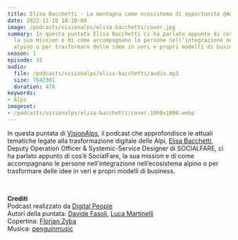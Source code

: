 ```yaml
---
title: Elisa Bacchetti - La montagna come ecosistema di opportunità @Aosta
date: 2022-11-10 18:10:00
image: /podcasts/visionalps/elisa-bacchetti/cover.jpg
summary: In questa puntata Elisa Bacchetti ci ha parlato appunto di cos’è SocialFare,
  la sua mission e di come accompagnano le persone nell’integrazione nell’ecosistema
  alpino o per trasformare delle idee in veri e propri modelli di business.
season: 1
episode: 31
audio:
  file: /podcasts/visionalps/elisa-bacchetti/audio.mp3
  size: 7642301
  duration: 478
keywords:
- Alpi
imageset:
- /podcasts/visionalps/elisa-bacchetti/cover.1000x1000.webp
---
```


In questa puntata di [VisionAlps](https://www.visionalps.com/), il podcast che approfondisce le attuali tematiche legate alla trasformazione digitale delle Alpi, [Elisa Bacchetti](https://www.linkedin.com/in/elisa-bacchetti-phd/), Deputy Operation Officer & Systemic-Service Designer di SOCIALFARE, ci ha parlato appunto di cos’è SocialFare, la sua mission e di come accompagnano le persone nell’integrazione nell’ecosistema alpino o per trasformare delle idee in veri e propri modelli di business.

<br>

**Crediti**<br>
Podcast realizzato da [Digital People](https://w3id.org/digitalpeople)<br>
Autori della puntata: [Davide Fasoli](https://www.linkedin.com/in/davide-fasoli-2b3246179/), [Luca Martinelli](https://www.linkedin.com/in/luca-martinelli/)<br>
Copertina: [Florian Zyba](https://www.linkedin.com/in/florian-zyba/)<br>
Musica: [penguinmusic](https://pixabay.com/users/penguinmusic-24940186/)